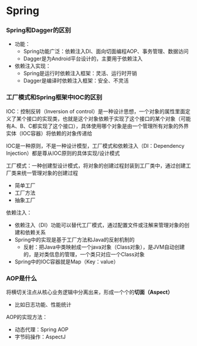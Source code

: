 # Spring

### Spring和Dagger的区别

- 功能：
  - Spring功能广泛：依赖注入DI、面向切面编程AOP、事务管理、数据访问
  - Dagger是为Android平台设计的，主要用于依赖注入
- 依赖注入实现：
  - Spring是运行时依赖注入框架：灵活、运行时开销
  - Dagger是编译时依赖注入框架：安全、不灵活



### 工厂模式和Spring框架中IOC的区别

IOC：控制反转（Inversion of control）是一种设计思想，一个对象的属性里面定义了某个接口的实现类，也就是这个对象依赖于实现了这个接口的某个对象（可能有A、B、C都实现了这个接口），具体使用哪个对象是由一个管理所有对象的外界实体（IOC容器）将依赖的对象传递给

IOC是一种原则，不是一种设计模型，工厂模式和依赖注入（DI：Dependency Injection）都是尊从IOC原则的具体实现/设计模式

工厂模式：一种创建型设计模式，将对象的创建过程封装到工厂类中，通过创建工厂类来统一管理对象的创建过程

- 简单工厂
- 工厂方法
- 抽象工厂

依赖注入：

- 依赖注入（DI）功能可以替代工厂模式，通过配置文件或注解来管理对象的创建和依赖关系
- Spring中的实现是基于工厂方法和Java的反射机制的
  - 反射：把Java中类映射成一个java对象（Class对象），是JVM自动创建的，是对类信息的管理，一个类只对应一个Class对象
- Spring中的IOC容器就是Map（Key：value）

### AOP是什么

将横切关注点从核心业务逻辑中分离出来，形成一个个的**切面（Aspect）**

- 比如日志功能、性能统计

AOP的实现方法：

- 动态代理：Spring AOP
- 字节码操作：AspectJ



